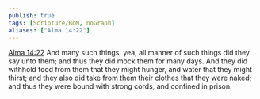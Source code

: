 ```yaml
---
publish: true
tags: [Scripture/BoM, noGraph]
aliases: ["Alma 14:22"]
---
```

[Alma 14:22](https://churchofjesuschrist.org/study/scriptures/bofm/alma/14?lang=eng&id=p22#p22) And many such things, yea, all manner of such things did they say unto them; and thus they did mock them for many days. And they did withhold food from them that they might hunger, and water that they might thirst; and they also did take from them their clothes that they were naked; and thus they were bound with strong cords, and confined in prison.
